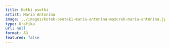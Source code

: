```yaml
---
title: Kotki psotki
artist: Maria Antonina
image: ../images/kotek-psotek1-maria-antonina-mazurek-maria-antonina.jpg
type: Grafika
url: null
format: A3
featured: false
---
```

